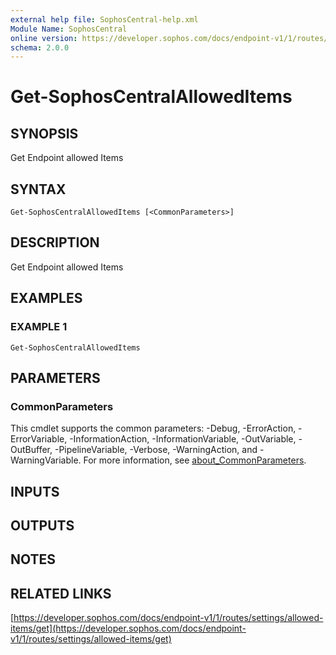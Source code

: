 ```yaml
---
external help file: SophosCentral-help.xml
Module Name: SophosCentral
online version: https://developer.sophos.com/docs/endpoint-v1/1/routes/settings/allowed-items/get
schema: 2.0.0
---
```


# Get-SophosCentralAllowedItems

## SYNOPSIS
Get Endpoint allowed Items

## SYNTAX

```
Get-SophosCentralAllowedItems [<CommonParameters>]
```

## DESCRIPTION
Get Endpoint allowed Items

## EXAMPLES

### EXAMPLE 1
```
Get-SophosCentralAllowedItems
```

## PARAMETERS

### CommonParameters
This cmdlet supports the common parameters: -Debug, -ErrorAction, -ErrorVariable, -InformationAction, -InformationVariable, -OutVariable, -OutBuffer, -PipelineVariable, -Verbose, -WarningAction, and -WarningVariable. For more information, see [about_CommonParameters](http://go.microsoft.com/fwlink/?LinkID=113216).

## INPUTS

## OUTPUTS

## NOTES

## RELATED LINKS

[https://developer.sophos.com/docs/endpoint-v1/1/routes/settings/allowed-items/get](https://developer.sophos.com/docs/endpoint-v1/1/routes/settings/allowed-items/get)


